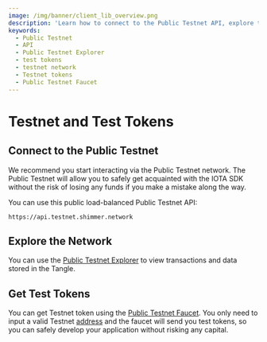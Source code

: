 ```yaml
---
image: /img/banner/client_lib_overview.png
description: 'Learn how to connect to the Public Testnet API, explore the network using the Public Testnet Explorer, and obtain test tokens through the Public Testnet Faucet for testing value-based transactions.'
keywords:
  - Public Testnet
  - API
  - Public Testnet Explorer
  - test tokens
  - testnet network
  - Testnet tokens
  - Public Testnet Faucet
---
```


# Testnet and Test Tokens

## Connect to the Public Testnet

We recommend you start interacting via the Public Testnet network. The Public Testnet will allow you to safely get
acquainted with the IOTA SDK without the risk of losing any funds if you make a mistake along the way.

You can use this public load-balanced Public Testnet API:

```plaintext
https://api.testnet.shimmer.network
```

## Explore the Network

You can use the [Public Testnet Explorer](https://explorer.shimmer.network/testnet) to view transactions and data stored
in the Tangle.

## Get Test Tokens

You can get Testnet token using the [Public Testnet Faucet](https://faucet.testnet.shimmer.network).
You only need to input a valid Testnet [address](accounts-and-addresses.md) and the faucet will send you test tokens,
so you can safely develop your application without risking any capital.
